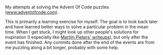 My attempts at solving the Advent Of Code puzzles (www.adventofcode.com).

This is primarily a learning exercise for myself. The goal is to look back later and have learned better ways to solve
a particular problem in the mean time. When I get stuck, I might look up other people's solutions for inspiration (I
especially like [Martijn Pieters' writeups](https://github.com/mjpieters/adventofcode)), but only after the event has
finished. Any commits done after the end of the events are from me puzzling along a bit longer, probably with some help.
